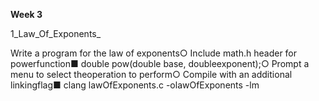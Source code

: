 **Week 3**

1_Law_Of_Exponents_

 Write a program for the law of exponents○ Include math.h header for powerfunction■ double pow(double base, doubleexponent);○ Prompt a menu to select theoperation to perform○ Compile with an additional linkingflag■ clang lawOfExponents.c -olawOfExponents -lm
